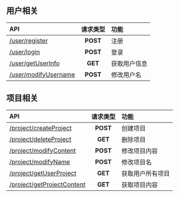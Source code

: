 ## 用户相关
| API                                                  | 请求类型 | 功能         |
| :--------------------------------------------------- | :------: | :----------- |
| [/user/register](./api/user_register.md)             | **POST** | 注册         |
| [/user/login](./api/user_login.md)                   | **POST** | 登录         |
| [/user/getUserInfo](./api/user_getUserInfo.md)       | **GET**  | 获取用户信息 |
| [/user/modifyUsername](./api/user_modifyUsername.md) | **POST** | 修改用户名   |

## 项目相关
| API                                                              | 请求类型 | 功能             |
| :--------------------------------------------------------------- | :------: | :--------------- |
| [/project/createProject](./api/project_createProject.md)         | **POST** | 创建项目         |
| [/project/deleteProject](./api/project_deleteProject.md)         | **GET**  | 删除项目         |
| [/project/modifyContent](./api/project_modifyContent.md)         | **POST** | 修改项目内容     |
| [/project/modifyName](./api/project_modifyName.md)               | **POST** | 修改项目名       |
| [/project/getUserProject](./api/project_getUserProject.md)       | **GET**  | 获取用户所有项目 |
| [/project/getProjectContent](./api/project_getProjectContent.md) | **GET**  | 获取项目内容     |
